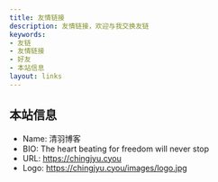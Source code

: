 ```yaml
---
title: 友情链接
description: 友情链接，欢迎与我交换友链
keywords:
- 友链
- 友情链接
- 好友
- 本站信息
layout: links
---
```


## 本站信息

- Name: 清羽博客
- BIO: The heart beating for freedom will never stop
- URL: https://chingjyu.cyou
- Logo: https://chingjyu.cyou/images/logo.jpg
